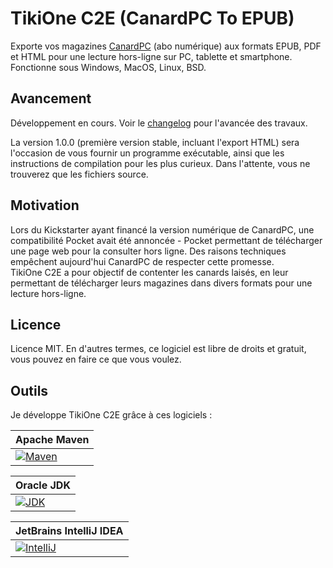 # TikiOne C2E (CanardPC To EPUB)

Exporte vos magazines [CanardPC](https://www.canardpc.com/) (abo numérique) aux formats EPUB, PDF et HTML pour une lecture hors-ligne sur PC, tablette et smartphone.  
Fonctionne sous Windows, MacOS, Linux, BSD.

## Avancement

Développement en cours. Voir le [changelog](https://github.com/jonathanlermitage/tikione-c2e/blob/master/CHANGELOG.md) pour l'avancée des travaux.

La version 1.0.0 (première version stable, incluant l'export HTML) sera l'occasion de vous fournir un programme exécutable, ainsi que les instructions de compilation pour les plus curieux. Dans l'attente, vous ne trouverez que les fichiers source.

## Motivation

Lors du Kickstarter ayant financé la version numérique de CanardPC, une compatibilité Pocket avait été annoncée - Pocket permettant de télécharger une page web pour la consulter hors ligne. Des raisons techniques empêchent aujourd'hui CanardPC de respecter cette promesse.  
TikiOne C2E a pour objectif de contenter les canards laisés, en leur permettant de télécharger leurs magazines dans divers formats pour une lecture hors-ligne.  

## Licence

Licence MIT. En d'autres termes, ce logiciel est libre de droits et gratuit, vous pouvez en faire ce que vous voulez.

## Outils

Je développe TikiOne C2E grâce à ces logiciels :

|Apache Maven|
|:--|
|[![Maven](https://raw.githubusercontent.com/jonathanlermitage/tikione-c2e/master/misc/logo_maven.png)](https://maven.apache.org)|

|Oracle JDK|
|:--|
|[![JDK](https://raw.githubusercontent.com/jonathanlermitage/tikione-c2e/master/misc/logo_java.png)](http://www.oracle.com/technetwork/java/javase/downloads/index.html)|

|JetBrains IntelliJ IDEA|
|:--|
|[![IntelliJ](https://raw.githubusercontent.com/jonathanlermitage/tikione-c2e/master/misc/logo_intellij.png)](https://www.jetbrains.com/idea/)|
